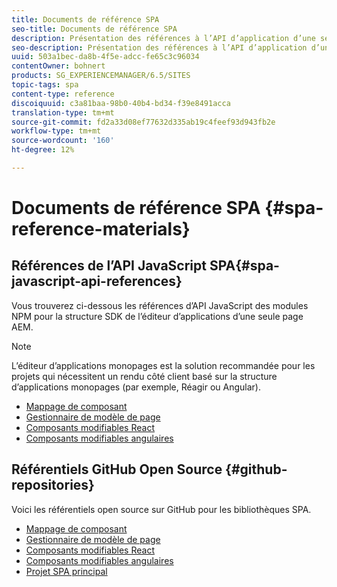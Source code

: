 ```yaml
---
title: Documents de référence SPA
seo-title: Documents de référence SPA
description: Présentation des références à l’API d’application d’une seule page et des référentiels de code source
seo-description: Présentation des références à l’API d’application d’une seule page et des référentiels de code source
uuid: 503a1bec-da8b-4f5e-adcc-fe65c3c96034
contentOwner: bohnert
products: SG_EXPERIENCEMANAGER/6.5/SITES
topic-tags: spa
content-type: reference
discoiquuid: c3a81baa-98b0-40b4-bd34-f39e8491acca
translation-type: tm+mt
source-git-commit: fd2a33d08ef77632d335ab19c4feef93d943fb2e
workflow-type: tm+mt
source-wordcount: '160'
ht-degree: 12%

---
```



# Documents de référence SPA {#spa-reference-materials}

## Références de l’API JavaScript SPA{#spa-javascript-api-references}

Vous trouverez ci-dessous les références d’API JavaScript des modules NPM pour la structure SDK de l’éditeur d’applications d’une seule page AEM.

>[!NOTE]
>
>L’éditeur d’applications monopages est la solution recommandée pour les projets qui nécessitent un rendu côté client basé sur la structure d’applications monopages (par exemple, Réagir ou Angular).

* [Mappage de composant](https://www.npmjs.com/package/@adobe/aem-spa-component-mapping)
* [Gestionnaire de modèle de page](https://www.npmjs.com/package/@adobe/aem-spa-model-manager)
* [Composants modifiables React](https://www.npmjs.com/package/@adobe/aem-react-editable-components)
* [Composants modifiables angulaires](https://www.npmjs.com/package/@adobe/aem-angular-editable-components)

## Référentiels GitHub Open Source {#github-repositories}

Voici les référentiels open source sur GitHub pour les bibliothèques SPA.

* [Mappage de composant](https://github.com/adobe/aem-spa-component-mapping)
* [Gestionnaire de modèle de page](https://github.com/adobe/aem-spa-page-model-manager)
* [Composants modifiables React](https://github.com/adobe/aem-react-editable-components)
* [Composants modifiables angulaires](https://github.com/adobe/aem-angular-editable-components)
* [Projet SPA principal](https://github.com/adobe/aem-spa-project-core)